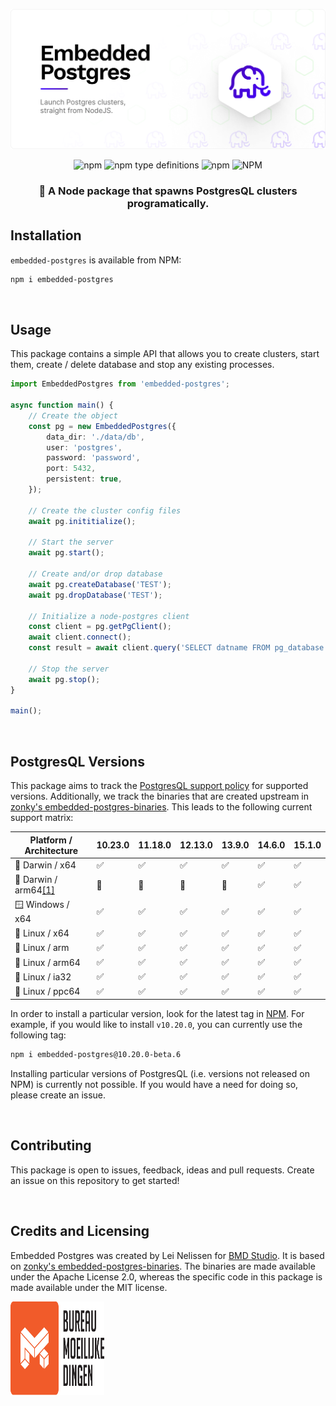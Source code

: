 ![Embedded Postgres](./docs/images/embedded-postgres-header.png)

<div align="center">

![npm](https://img.shields.io/npm/v/embedded-postgres)
![npm type definitions](https://img.shields.io/npm/types/embedded-postgres)
![npm](https://img.shields.io/npm/dm/embedded-postgres)
![NPM](https://img.shields.io/npm/l/embedded-postgres)

</div>

<h3 align="center">
    🐘 A Node package that spawns PostgresQL clusters programatically.
</h3>

## Installation
`embedded-postgres` is available from NPM:

```sh
npm i embedded-postgres
```

<br />

## Usage
This package contains a simple API that allows you to create clusters, start
them, create / delete database and stop any existing processes.

```ts
import EmbeddedPostgres from 'embedded-postgres';

async function main() {
    // Create the object
    const pg = new EmbeddedPostgres({
        data_dir: './data/db',
        user: 'postgres',
        password: 'password',
        port: 5432,
        persistent: true,
    });

    // Create the cluster config files
    await pg.inititialize();

    // Start the server
    await pg.start();

    // Create and/or drop database
    await pg.createDatabase('TEST');
    await pg.dropDatabase('TEST');

    // Initialize a node-postgres client
    const client = pg.getPgClient();
    await client.connect();
    const result = await client.query('SELECT datname FROM pg_database');

    // Stop the server
    await pg.stop();
}

main();
```

<br />

## PostgresQL Versions
This package aims to track the [PostgresQL support
policy](https://www.postgresql.org/support/versioning/) for supported versions.
Additionally, we track the binaries that are created upstream in [zonky's
embedded-postgres-binaries](https://github.com/zonkyio/embedded-postgres). This
leads to the following current support matrix:

| Platform / Architecture | 10.23.0 | 11.18.0 | 12.13.0 | 13.9.0 | 14.6.0 |  15.1.0 |
|---|---|---|---|---|---|---|
| 🍎 Darwin / x64 | ✅ |  ✅ |  ✅ |  ✅ |  ✅ |  ✅ |
| 🍎 Darwin / arm64[[1]](https://github.com/zonkyio/embedded-postgres/issues/86#issuecomment-1120425822) | 🚫 |  🚫 |  🚫 |  🚫 |  ✅ |  ✅ |
| 🪟 Windows / x64 | ✅ |  ✅ |  ✅ |  ✅ |  ✅ |  ✅ |
| 🐧 Linux / x64 | ✅ |  ✅ |  ✅ |  ✅ |  ✅ |  ✅ |
| 🐧 Linux / arm | ✅ |  ✅ |  ✅ |  ✅ |  ✅ |  ✅ |
| 🐧 Linux / arm64 | ✅ |  ✅ |  ✅ |  ✅ |  ✅ |  ✅ |
| 🐧 Linux / ia32 | ✅ |  ✅ |  ✅ |  ✅ |  ✅ |  ✅ |
| 🐧 Linux / ppc64 | ✅ |  ✅ |  ✅ |  ✅ |  ✅ |  ✅ |

In order to install a particular version, look for the latest tag in
[NPM](https://www.npmjs.com/package/embedded-postgres). For example, if you
would like to install `v10.20.0`, you can currently use the following tag:
```sh
npm i embedded-postgres@10.20.0-beta.6
```

Installing particular versions of PostgresQL (i.e. versions not released on NPM)
is currently not possible. If you would have a need for doing so, please create
an issue.

<br />

## Contributing
This package is open to issues, feedback, ideas and pull requests. Create an
issue on this repository to get started!

<br />

## Credits and Licensing
Embedded Postgres was created by Lei Nelissen for [BMD
Studio](https://bmd.studio). It is based on [zonky's
embedded-postgres-binaries](https://github.com/zonkyio/embedded-postgres). The
binaries are made available under the Apache License 2.0, whereas the specific
code in this package is made available under the MIT license.

<a href="https://bmd.studio">
    <img src="./docs/images/logo-bmd.svg" alt="BMD Studio" width="150" height="150" />
</a>

<br />
